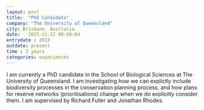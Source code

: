 ```yaml
---
layout: post
title:  "PhD Candidate"
company: "The University of Queensland"
city: Brisbane, Australia
date:   2015-11-22 00:00:04
entrydate : 2013
outdate: present
time : 3 years
categories: experiences
---
```


I am currently a PhD candidate in the School of Biological Sciences at The University of Queensland. I am investigating how we can explictly include biodiversity processes in the conservation planning process, and how plans for reserve networks (prioritisations) change when we do explicitly consider them. I am supervised by Richard Fuller and Jonathan Rhodes.
